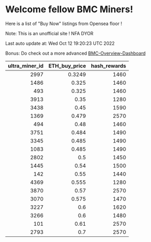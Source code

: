 # Welcome fellow BMC Miners!
Here is a list of "Buy Now" listings from Opensea floor !

Note: This is an unofficial site ! NFA DYOR

Last auto update at: Wed Oct 12 19:20:23 UTC 2022

Bonus: Do check out a more advanced [BMC-Overview-Dashboard](https://dune.com/defifunk/BMC-Overview-Dashboard)


|   ultra_miner_id |   ETH_buy_price |   hash_rewards |
|-----------------:|----------------:|---------------:|
|             2997 |          0.3249 |           1460 |
|             1486 |          0.325  |           1460 |
|              493 |          0.325  |           1460 |
|             3913 |          0.35   |           1280 |
|             3438 |          0.45   |           1590 |
|             1369 |          0.479  |           2570 |
|              494 |          0.48   |           1460 |
|             3751 |          0.484  |           1490 |
|             3345 |          0.485  |           1490 |
|             1083 |          0.485  |           1490 |
|             2802 |          0.5    |           1450 |
|             1445 |          0.54   |           1500 |
|              142 |          0.55   |           1440 |
|             4369 |          0.555  |           1280 |
|             3870 |          0.57   |           2570 |
|             3070 |          0.575  |           1470 |
|             3227 |          0.6    |           1620 |
|             3266 |          0.6    |           1480 |
|              101 |          0.61   |           2570 |
|             2793 |          0.7    |           2570 |